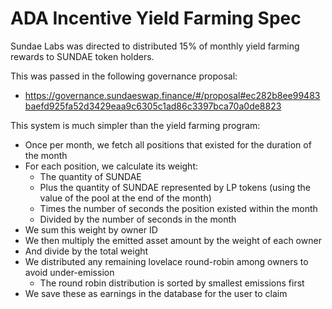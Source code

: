 # ADA Incentive Yield Farming Spec

Sundae Labs was directed to distributed 15% of monthly yield farming rewards to SUNDAE token holders.

This was passed in the following governance proposal:

- https://governance.sundaeswap.finance/#/proposal#ec282b8ee99483baefd925fa52d3429eaa9c6305c1ad86c3397bca70a0de8823

This system is much simpler than the yield farming program:

- Once per month, we fetch all positions that existed for the duration of the month
- For each position, we calculate its weight:
  - The quantity of SUNDAE
  - Plus the quantity of SUNDAE represented by LP tokens (using the value of the pool at the end of the month)
  - Times the number of seconds the position existed within the month
  - Divided by the number of seconds in the month
- We sum this weight by owner ID
- We then multiply the emitted asset amount by the weight of each owner
- And divide by the total weight
- We distributed any remaining lovelace round-robin among owners to avoid under-emission
  - The round robin distribution is sorted by smallest emissions first
- We save these as earnings in the database for the user to claim
